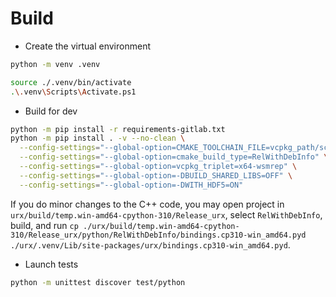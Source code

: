 # Build

  * Create the virtual environment

```bash
python -m venv .venv
```

```bash
source ./.venv/bin/activate
.\.venv\Scripts\Activate.ps1
```

  * Build for dev

```bash
python -m pip install -r requirements-gitlab.txt
python -m pip install . -v --no-clean \
  --config-settings="--global-option=CMAKE_TOOLCHAIN_FILE=vcpkg_path/scripts/buildsystems/vcpkg.cmake" \
  --config-settings="--global-option=cmake_build_type=RelWithDebInfo" \
  --config-settings="--global-option=vcpkg_triplet=x64-wsmrep" \
  --config-settings="--global-option=-DBUILD_SHARED_LIBS=OFF" \
  --config-settings="--global-option=-DWITH_HDF5=ON"
```

If you do minor changes to the C++ code, you may open project in `urx/build/temp.win-amd64-cpython-310/Release_urx`, select `RelWithDebInfo`, build, and run `cp ./urx/build/temp.win-amd64-cpython-310/Release_urx/python/RelWithDebInfo/bindings.cp310-win_amd64.pyd ./urx/.venv/Lib/site-packages/urx/bindings.cp310-win_amd64.pyd`.

  * Launch tests

```bash
python -m unittest discover test/python
```
